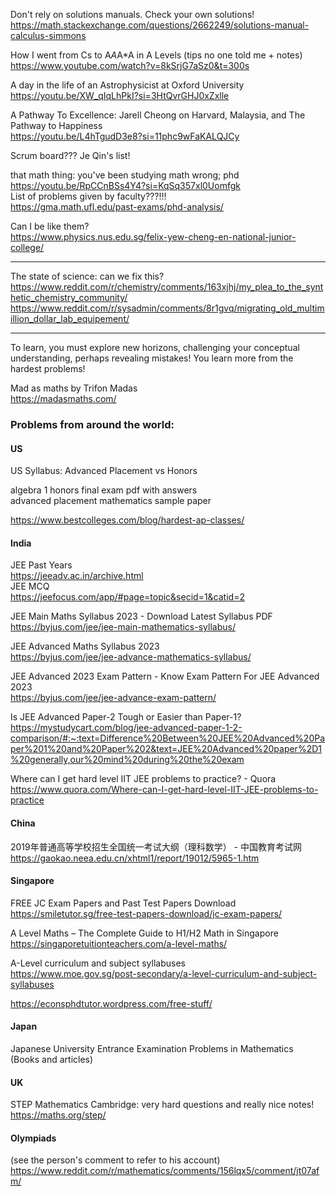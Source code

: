 Don't rely on solutions manuals. Check your own solutions!  
https://math.stackexchange.com/questions/2662249/solutions-manual-calculus-simmons

How I went from Cs to A*A*A*A in A Levels (tips no one told me + notes)  
https://www.youtube.com/watch?v=8kSrjG7aSz0&t=300s

A day in the life of an Astrophysicist at Oxford University  
https://youtu.be/XW_qIqLhPkI?si=3HtQvrGHJ0xZxlle

A Pathway To Excellence: Jarell Cheong on Harvard, Malaysia, and The Pathway to Happiness  
https://youtu.be/L4hTgudD3e8?si=11phc9wFaKALQJCy

Scrum board??? Je Qin's list!

that math thing: you've been studying math wrong; phd  
https://youtu.be/RpCCnBSs4Y4?si=KqSq357xl0Uomfgk  
List of problems given by faculty???!!!  
https://gma.math.ufl.edu/past-exams/phd-analysis/  

Can I be like them?  
https://www.physics.nus.edu.sg/felix-yew-cheng-en-national-junior-college/

__________________________________
The state of science: can we fix this?  
https://www.reddit.com/r/chemistry/comments/163xjhj/my_plea_to_the_synthetic_chemistry_community/  
https://www.reddit.com/r/sysadmin/comments/8r1gvq/migrating_old_multimillion_dollar_lab_equipement/

__________________________________
To learn, you must explore new horizons, challenging your conceptual understanding, perhaps revealing mistakes! You learn more from the hardest problems!


Mad as maths by Trifon Madas  
https://madasmaths.com/
### Problems from around the world:
#### US
US Syllabus: Advanced Placement vs Honors

algebra 1 honors final exam pdf with answers  
advanced placement mathematics sample paper

https://www.bestcolleges.com/blog/hardest-ap-classes/



#### India  
JEE Past Years  
https://jeeadv.ac.in/archive.html  
JEE MCQ  
https://jeefocus.com/app/#page=topic&secid=1&catid=2

JEE Main Maths Syllabus 2023 - Download Latest Syllabus PDF  
https://byjus.com/jee/jee-main-mathematics-syllabus/

JEE Advanced Maths Syllabus 2023  
https://byjus.com/jee/jee-advance-mathematics-syllabus/

JEE Advanced 2023 Exam Pattern - Know Exam Pattern For JEE Advanced 2023  
https://byjus.com/jee/jee-advance-exam-pattern/

Is JEE Advanced Paper-2 Tough or Easier than Paper-1?  
https://mystudycart.com/blog/jee-advanced-paper-1-2-comparison/#:~:text=Difference%20Between%20JEE%20Advanced%20Paper%201%20and%20Paper%202&text=JEE%20Advanced%20paper%2D1%20generally,our%20mind%20during%20the%20exam

Where can I get hard level IIT JEE problems to practice? - Quora  
https://www.quora.com/Where-can-I-get-hard-level-IIT-JEE-problems-to-practice


#### China  
2019年普通高等学校招生全国统一考试大纲（理科数学） - 中国教育考试网  
https://gaokao.neea.edu.cn/xhtml1/report/19012/5965-1.htm



#### Singapore  
FREE JC Exam Papers and Past Test Papers Download  
https://smiletutor.sg/free-test-papers-download/jc-exam-papers/

A Level Maths – The Complete Guide to H1/H2 Math in Singapore  
https://singaporetuitionteachers.com/a-level-maths/

A-Level curriculum and subject syllabuses  
https://www.moe.gov.sg/post-secondary/a-level-curriculum-and-subject-syllabuses

https://econsphdtutor.wordpress.com/free-stuff/

#### Japan  
Japanese University Entrance Examination Problems in Mathematics  
(Books and articles)

#### UK  
STEP Mathematics Cambridge: very hard questions and really nice notes!  
https://maths.org/step/

#### Olympiads  
(see the person's comment to refer to his account)  
https://www.reddit.com/r/mathematics/comments/156lqx5/comment/jt07afm/
